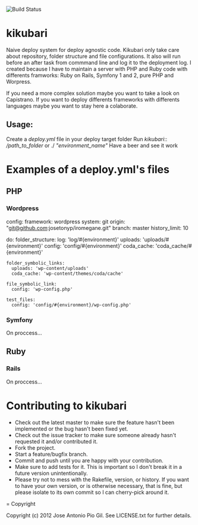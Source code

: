![Build Status](https://travis-ci.org/josetonyp/kikubari.svg?branch=master)

# kikubari

Naive deploy system for deploy agnostic code. Kikubari only take care about repository, folder structure and file configurations. It also will run before an after task from commmand line and log it to the deployment log. I created because I have to maintain a server with PHP and Ruby code with differents framworks: Ruby on Rails, Symfony 1 and 2, pure PHP and Worpress.

If you need a more complex solution maybe you want to take a look on Capistrano. If you want to deploy differents frameworks with differents languages maybe you want to stay here a colaborate.

## Usage:

  Create a *deploy.yml* file in your deploy target folder
  Run *kikubari*:: */path_to_folder* or ./ *"environment_name"*
  Have a beer and see it work

# Examples of a deploy.yml's files

## PHP

### Wordpress

  config:
    framework: wordpress
    system: git
    origin: "git@github.com:josetonyp/iromegane.git"
    branch: master
    history_limit: 10

  do:
    folder_structure:
      log: 'log/#{environment}'
      uploads: 'uploads/#{environment}'
      config: 'config/#{environment}'
      coda_cache: 'coda_cache/#{environment}'

    folder_symbolic_links:
      uploads: 'wp-content/uploads'
      coda_cache: 'wp-content/themes/coda/cache'

    file_symbolic_link:
      config: 'wp-config.php'

    test_files:
      config: 'config/#{environment}/wp-config.php'


### Symfony

  On proccess...

## Ruby

### Rails

  On proccess...

# Contributing to kikubari

* Check out the latest master to make sure the feature hasn't been implemented or the bug hasn't been fixed yet.
* Check out the issue tracker to make sure someone already hasn't requested it and/or contributed it.
* Fork the project.
* Start a feature/bugfix branch.
* Commit and push until you are happy with your contribution.
* Make sure to add tests for it. This is important so I don't break it in a future version unintentionally.
* Please try not to mess with the Rakefile, version, or history. If you want to have your own version, or is otherwise necessary, that is fine, but please isolate to its own commit so I can cherry-pick around it.

= Copyright

Copyright (c) 2012 Jose Antonio Pio Gil. See LICENSE.txt for further details.

